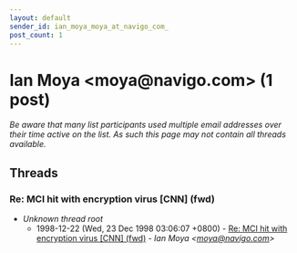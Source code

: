 ```yaml
---
layout: default
sender_id: ian_moya_moya_at_navigo_com_
post_count: 1
---
```


# Ian Moya <moya<span>@</span>navigo.com> (1 post)

_Be aware that many list participants used multiple email addresses over their time active on the list. As such this page may not contain all threads available._

## Threads

### Re: MCI hit with encryption virus [CNN] (fwd)
+ _Unknown thread root_
  + 1998-12-22 (Wed, 23 Dec 1998 03:06:07 +0800) - [Re: MCI hit with encryption virus [CNN] (fwd)](/archive/1998/12/92f2435848e38ddec2ae6e8c065e875861a7b40118817b38c518203fba403cfa) - _Ian Moya \<moya@navigo.com\>_

